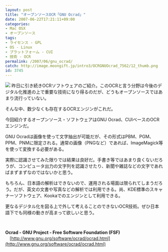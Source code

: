 ```yaml
---
layout: post
title: "オープンソースOCR「GNU Ocrad」"
date: 2007-06-22T17:21:11+09:00
categories:
- Mac OSX
- オープンソース
tags: 
- ライセンス - GPL
- OS - Linux
- プラットフォーム - CUI
- 技術 - OCR
permalink: /2007/06/gnu_ocrad/
catch: http://image.moongift.jp/intro3/OCRGNUOcrad_7562/12_thumb.png
id: 3745
---
```

[![](http://image.moongift.jp/intro3/OCRGNUOcrad_7562/12_thumb.png)](http://image.moongift.jp/intro3/OCRGNUOcrad_7562/122.png) 昨日に引き続きOCRソフトウェアのご紹介。このOCRと言う分野は今後のデジタル化推進の上で重要な技術になり得るのだが、どうもオープンソースではあまり流行っていない。

 

そんな中、数少なくも存在するOCRエンジンがこれだ。

 

今回紹介するオープンソース・ソフトウェアはGNU Ocrad、CUIベースのOCRエンジンだ。

 <!--more--> 

GNU Ocradは画像を使って文字抽出が可能だが、その形式はPBM、PGM、PPM、PNMに限定される。通常の画像（PNGなど）であれば、ImageMagick等を使って変換する必要がある。

 

実際に認識させてみた限りでは結果は良好だ。手書き等ではあまり良くないだろうが、コンピュータ出力の文字列を認識させたり、新聞や雑誌などの文字であればまずまずなのではないかと思う。

 

もちろん、日本語の解析はできないので、運用される場面は限られてしまうだろう。だが、英文の文書や写真などの解析では利用できる。尚、KDE標準のスキャナーソフトウェア、Kookaでのエンジンとして利用できる。

 

更なるデジタル化を図る上で外して考えることのできないOCR技術。ぜひ日本語下でも同様の動きが高まって欲しいと思う。

 

&nbsp;

 

**Ocrad - GNU Project - Free Software Foundation (FSF)**  
　[http://www.gnu.org/software/ocrad/ocrad.html](http://www.gnu.org/software/ocrad/ocrad.html)

